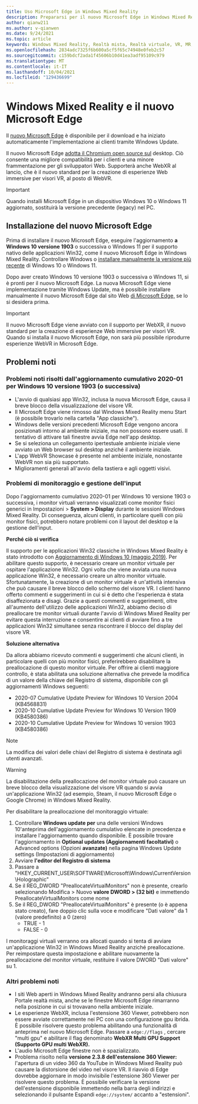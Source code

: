 ```yaml
---
title: Uso Microsoft Edge in Windows Mixed Reality
description: Prepararsi per il nuovo Microsoft Edge in Windows Mixed Reality. Include le modifiche previste, gli aggiornamenti da cercare e i problemi noti.
author: qianw211
ms.author: v-qianwen
ms.date: 9/24/2021
ms.topic: article
keywords: Windows Mixed Reality, Realtà mista, Realtà virtuale, VR, MR, Home, Navigate, Get around, apps, games, Microsoft Edge, chromium, Edge, 360, 360 video, 360 viewer
ms.openlocfilehash: 2834adc7325f6b600a5cf5f65c74948e0feb2c57
ms.sourcegitcommit: c159bdcf2ada1f45606b10d41ea3adf95109c979
ms.translationtype: MT
ms.contentlocale: it-IT
ms.lasthandoff: 10/04/2021
ms.locfileid: "129436699"
---
```

# <a name="windows-mixed-reality-and-the-new-microsoft-edge"></a>Windows Mixed Reality e il nuovo Microsoft Edge

Il [nuovo Microsoft Edge](https://www.microsoft.com/edge) è disponibile per il download e ha iniziato automaticamente l'implementazione ai clienti tramite Windows Update. 

Il nuovo Microsoft Edge [adotta il Chromium open source sul](https://blogs.windows.com/windowsexperience/2018/12/06/microsoft-edge-making-the-web-better-through-more-open-source-collaboration/) desktop. Ciò consente una migliore compatibilità per i clienti e una minore frammentazione per gli sviluppatori Web. Supporterà anche WebXR al lancio, che è il nuovo standard per la creazione di esperienze Web immersive per visori VR, al posto di WebVR.

>[!IMPORTANT]
>Quando installi Microsoft Edge in un dispositivo Windows 10 o Windows 11 aggiornato, sostituirà la versione precedente (legacy) nel PC.

## <a name="installing-the-new-microsoft-edge"></a>Installazione del nuovo Microsoft Edge 

Prima di installare il nuovo Microsoft Edge, eseguire l'aggiornamento **a Windows 10 versione 1903** o successiva o Windows 11 per il supporto nativo delle applicazioni Win32, come il nuovo Microsoft Edge in Windows Mixed Reality. Controllare Windows o [installare manualmente la versione più recente](https://www.microsoft.com/software-download/windows10) di Windows 10 o Windows 11.

Dopo aver creato Windows 10 versione 1903 o successiva o Windows 11, si è pronti per il nuovo Microsoft Edge. La nuova Microsoft Edge viene implementazione tramite Windows Update, ma è possibile installare manualmente il nuovo Microsoft Edge dal sito Web [di Microsoft Edge,](https://www.microsoft.com/edge) se lo si desidera prima.

>[!IMPORTANT]
>Il nuovo Microsoft Edge viene avviato con il supporto per WebXR, il nuovo standard per la creazione di esperienze Web immersive per visori VR. Quando si installa il nuovo Microsoft Edge, non sarà più possibile riprodurre esperienze WebVR in Microsoft Edge. 

## <a name="known-issues"></a>Problemi noti

### <a name="known-issues-resolved-by-the-2020-01-cumulative-update-for-windows-10-version-1903-or-later"></a>Problemi noti risolti dall'aggiornamento cumulativo 2020-01 per Windows 10 versione 1903 (o successiva)

- L'avvio di qualsiasi app Win32, inclusa la nuova Microsoft Edge, causa il breve blocco della visualizzazione del visore VR.
- Il Microsoft Edge viene rimosso dal Windows Mixed Reality menu Start (è possibile trovarlo nella cartella "App classiche").
- Windows delle versioni precedenti Microsoft Edge vengono ancora posizionati intorno al ambiente iniziale, ma non possono essere usati. Il tentativo di attivare tali finestre avvia Edge nell'app desktop.
- Se si seleziona un collegamento ipertestuale ambiente iniziale viene avviato un Web browser sul desktop anziché il ambiente iniziale.
- L'app WebVR Showcase è presente nel ambiente iniziale, nonostante WebVR non sia più supportato.
- Miglioramenti generali all'avvio della tastiera e agli oggetti visivi.

### <a name="monitor-and-input-handling-issues"></a>Problemi di monitoraggio e gestione dell'input

Dopo l'aggiornamento cumulativo 2020-01 per Windows 10 versione 1903 o successiva, i monitor virtuali verranno visualizzati come monitor fisici generici in Impostazioni > **System > Display** durante le sessioni Windows Mixed Reality. Di conseguenza, alcuni clienti, in particolare quelli con più monitor fisici, potrebbero notare problemi con il layout del desktop e la gestione dell'input.

**Perché ciò si verifica**

Il supporto per le applicazioni Win32 classiche in Windows Mixed Reality è stato introdotto con [Aggiornamento di Windows 10 (maggio 2019)](/windows/mixed-reality/release-notes-may-2019). Per abilitare questo supporto, è necessario creare un monitor virtuale per ospitare l'applicazione Win32. Ogni volta che viene avviata una nuova applicazione Win32, è necessario creare un altro monitor virtuale. Sfortunatamente, la creazione di un monitor virtuale è un'attività intensiva che può causare il breve blocco dello schermo del visore VR. I clienti hanno offerto commenti e suggerimenti in cui si è detto che l'esperienza è stata disaffezionata e disagi. Grazie a questi commenti e suggerimenti, oltre all'aumento dell'utilizzo delle applicazioni Win32, abbiamo deciso di preallocare tre monitor virtuali durante l'avvio di Windows Mixed Reality per evitare questa interruzione e consentire ai clienti di avviare fino a tre applicazioni Win32 simultanee senza riscontrare il blocco del display del visore VR.

**Soluzione alternativa**

Da allora abbiamo ricevuto commenti e suggerimenti che alcuni clienti, in particolare quelli con più monitor fisici, preferirebbero disabilitare la preallocazione di questo monitor virtuale. Per offrire ai clienti maggiore controllo, è stata abilitata una soluzione alternativa che prevede la modifica di un valore della chiave del Registro di sistema, disponibile con gli aggiornamenti Windows seguenti:

- 2020-07 Cumulative Update Preview for Windows 10 Version 2004 (KB4568831)
- 2020-10 Cumulative Update Preview for Windows 10 Version 1909 (KB4580386)
- 2020-10 Cumulative Update Preview for Windows 10 version 1903 (KB4580386)

>[!NOTE]
>La modifica dei valori delle chiavi del Registro di sistema è destinata agli utenti avanzati.

>[!WARNING]
>La disabilitazione della preallocazione del monitor virtuale può causare un breve blocco della visualizzazione del visore VR quando si avvia un'applicazione Win32 (ad esempio, Steam, il nuovo Microsoft Edge o Google Chrome) in Windows Mixed Reality.

Per disabilitare la preallocazione del monitoraggio virtuale:
1. Controllare **Windows update per** una delle versioni Windows 10'anteprima dell'aggiornamento cumulativo elencate in precedenza e installare l'aggiornamento quando disponibile. È possibile trovare l'aggiornamento in **Optional updates (Aggiornamenti facoltativi)** o Advanced options (Opzioni **avanzate)** nella pagina Windows Update settings (Impostazioni di aggiornamento)
2. Avviare **l'editor del Registro di sistema**
3. Passare a "HKEY_CURRENT_USER\SOFTWARE\Microsoft\Windows\CurrentVersion\Holographic\"
4. Se il REG_DWORD "PreallocateVirtualMonitors" non è presente, crearlo selezionando Modifica > Nuovo **valore DWORD > (32 bit)** e immettendo PreallocateVirtualMonitors come nome
5. Se il REG_DWORD "PreallocateVirtualMonitors" è presente (o è appena stato creato), fare doppio clic sulla voce e modificare "Dati valore" da 1 (valore predefinito) a 0 (zero)
    * TRUE - 1
    * FALSE - 0

I monitoraggi virtuali verranno ora allocati quando si tenta di avviare un'applicazione Win32 in Windows Mixed Reality anziché preallocazione. Per reimpostare questa impostazione e abilitare nuovamente la preallocazione del monitor virtuale, restituire il valore DWORD "Dati valore" su 1.

### <a name="other-known-issues"></a>Altri problemi noti

-   I siti Web aperti in Windows Mixed Reality andranno persi alla chiusura Portale realtà mista, anche se le finestre Microsoft Edge rimarranno nella posizione in cui si trovavano nella ambiente iniziale.
- Le esperienze WebXR, inclusa l'estensione 360 Viewer, potrebbero non essere avviate correttamente nei PC con una configurazione gpu ibrida. È possibile risolvere questo problema abilitando una funzionalità di anteprima nel nuovo Microsoft Edge. Passare a `edge://flags` , cercare "multi gpu" e abilitare il flag denominato **WebXR Multi GPU Support (Supporto GPU multi WebXR).**
-   L'audio Microsoft Edge finestre non è spazializzato.
-   Problema risolto nella **versione 2.3.8 dell'estensione 360 Viewer:** l'apertura di un video 360 da YouTube in Windows Mixed Reality può causare la distorsione del video nel visore VR. Il riavvio di Edge dovrebbe aggiornare in modo invisibile l'estensione 360 Viewer per risolvere questo problema. È possibile verificare la versione dell'estensione disponibile immettendo nella barra degli indirizzi e selezionando il pulsante Espandi `edge://system/` accanto a  "estensioni".